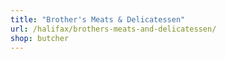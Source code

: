 ```yaml
---
title: "Brother's Meats & Delicatessen"
url: /halifax/brothers-meats-and-delicatessen/
shop: butcher
---
```

